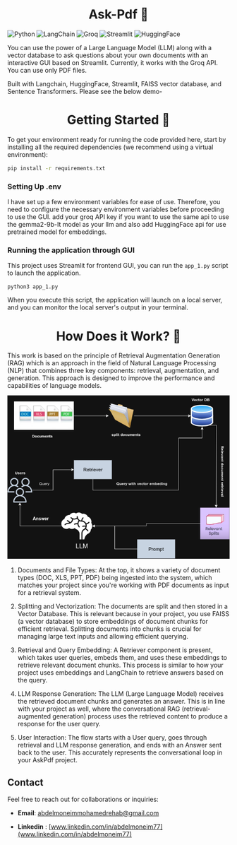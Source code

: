 <h1 align="center">
  Ask-Pdf  🤖
</h1>


![Python](https://img.shields.io/badge/python-3670A0?style=for-the-badge&logo=python&logoColor=ffdd54) 
![LangChain](https://img.shields.io/badge/LangChain-blueviolet?style=for-the-badge) 
![Groq](https://img.shields.io/badge/Groq-orange?style=for-the-badge) 
![Streamlit](https://img.shields.io/badge/Streamlit-FF4B4B?style=for-the-badge&logo=streamlit&logoColor=white) 
![HuggingFace](https://img.shields.io/badge/Hugging%20Face-ffcc33?style=for-the-badge&logo=huggingface&logoColor=black)

You can use the power of a Large Language Model (LLM) along with a vector database to ask questions about your own documents with an interactive GUI based on Streamlit. Currently, it works with the Groq API. You can use only PDF files.

Built with Langchain, HuggingFace, Streamlit, FAISS vector database, and Sentence Transformers. Please see the below demo-



<h1 align="center"> Getting Started 🚶 </h1>

To get your environment ready for running the code provided here, start by installing all the required dependencies (we recommend using a virtual environment):

```bash
pip install -r requirements.txt
```

### Setting Up .env

I have set up a few environment variables for ease of use. Therefore, you need to configure the necessary environment variables before proceeding to use the GUI.
add your groq API key if you want to use the same api to use the gemma2-9b-It model as your llm and also add HuggingFace api for use pretrained model for embeddings.

### Running the application through GUI 

This project uses Streamlit for frontend GUI, you can run the ```app_1.py``` script to launch the application.

```
python3 app_1.py
```
When you execute this script, the application will launch on a local server, and you can monitor the local server's output in your terminal.

<h1 align="center"> How Does it Work? 🤔</h1>

This work is based on the principle of Retrieval Augmentation Generation (RAG) which is an approach in the field of Natural Language Processing (NLP) that combines three key components: retrieval, augmentation, and generation. This approach is designed to improve the performance and capabilities of language models.

![RAG Diagram](RAG_diagram_dark.png)

1. Documents and File Types: At the top, it shows a variety of document types (DOC, XLS, PPT, PDF) being ingested into the system, which matches your project since you're working with PDF documents as input for a retrieval system. 

2. Splitting and Vectorization: The documents are split and then stored in a Vector Database. This is relevant because in your project, you use FAISS (a vector database) to store embeddings of document chunks for efficient retrieval. Splitting documents into chunks is crucial for managing large text inputs and allowing efficient querying. 

3. Retrieval and Query Embedding: A Retriever component is present, which takes user queries, embeds them, and uses these embeddings to retrieve relevant document chunks. This process is similar to how your project uses embeddings and LangChain to retrieve answers based on the query. 

4. LLM Response Generation: The LLM (Large Language Model) receives the retrieved document chunks and generates an answer. This is in line with your project as well, where the conversational RAG (retrieval-augmented generation) process uses the retrieved content to produce a response for the user query. 

5. User Interaction: The flow starts with a User query, goes through retrieval and LLM response generation, and ends with an Answer sent back to the user. This accurately represents the conversational loop in your AskPdf project. 

## Contact
Feel free to reach out for collaborations or inquiries:

- **Email**: [abdelmoneimmohamedrehab@gmail.com](mailto:rehababdelmoneim755@gmail.com)

- **Linkedin** : [www.linkedin.com/in/abdelmoneim77](www.linkedin.com/in/abdelmoneim77)